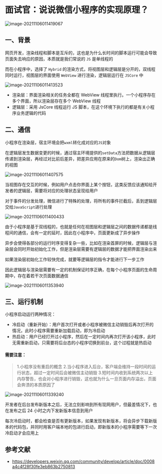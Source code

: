 # 面试官：说说微信小程序的实现原理？

![image-20211106011419067](https://cdn.jsdelivr.net/gh/IceRain-mvc/cdn/img/image-20211106011419067.png)

## 一、背景

网页开发，渲染线程和脚本是互斥的，这也是为什么长时间的脚本运行可能会导致页面失去响应的原因，本质就是我们常说的 `JS` 是单线程的

而在小程序中，选择了 `Hybrid` 的渲染方式，将视图层和逻辑层是分开的，双线程同时运行，视图层的界面使用 `WebView` 进行渲染，逻辑层运行在 `JSCore` 中

![image-20211106011413523](https://cdn.jsdelivr.net/gh/IceRain-mvc/cdn/img/image-20211106011413523.png)

- 渲染层：界面渲染相关的任务全都在 WebView 线程里执行。一个小程序存在多个界面，所以渲染层存在多个 WebView 线程
- 逻辑层：采用 JsCore 线程运行 JS 脚本，在这个环境下执行的都是有关小程序业务逻辑的代码

## 二、通信

小程序在渲染层，宿主环境会把`wxml`转化成对应的`JS`对象

在逻辑层发生数据变更的时候，通过宿主环境提供的`setData`方法把数据从逻辑层传递到渲染层，再经过对比前后差异，把差异应用在原来的`Dom`树上，渲染出正确的视图

![image-20211106011407575](https://cdn.jsdelivr.net/gh/IceRain-mvc/cdn/img/image-20211106011407575.png)

当视图存在交互的时候，例如用户点击你界面上某个按钮，这类反馈应该通知给开发者的逻辑层，需要将对应的处理状态呈现给用户

对于事件的分发处理，微信进行了特殊的处理，将所有的事件拦截后，丢到逻辑层交给`JavaScript`进行处理

![image-20211106011400433](https://cdn.jsdelivr.net/gh/IceRain-mvc/cdn/img/image-20211106011400433.png)

由于小程序是基于双线程的，也就是任何在视图层和逻辑层之间的数据传递都是线程间的通信，会有一定的延时，因此在小程序中，页面更新成了异步操作

异步会使得各部分的运行时序变得复杂一些，比如在渲染首屏的时候，逻辑层与渲染层会同时开始初始化工作，但是渲染层需要有逻辑层的数据才能把界面渲染出来

如果渲染层初始化工作较快完成，就要等逻辑层的指令才能进行下一步工作

因此逻辑层与渲染层需要有一定的机制保证时序正确，在每个小程序页面的生命周期中，存在着若干次页面数据通信

![image-20211106011353940](https://cdn.jsdelivr.net/gh/IceRain-mvc/cdn/img/image-20211106011353940.png)

## 三、运行机制

小程序启动运行两种情况：

- 冷启动（重新开始）：用户首次打开或者小程序被微信主动销毁后再次打开的情况，此时小程序需要重新加载启动，即为冷启动
- 热启动：用户已经打开过小程序，然后在一定时间内再次打开该小程序，此时无需重新启动，只需要将后台态的小程序切换到前台，这个过程就是热启动

#### 需要注意：

> 1.小程序没有重启的概念
> 2.当小程序进入后台，客户端会维持一段时间的运行状态，超过一定时间后会被微信主动销毁
> 3.短时间内收到系统两次以上内存警告，也会对小程序进行销毁，这也就为什么一旦页面内存溢出，页面会奔溃的本质原因了

![image-20211106011339240](https://cdn.jsdelivr.net/gh/IceRain-mvc/cdn/img/image-20211106011339240.png)

开发者在后台发布新版本之后，无法立刻影响到所有现网用户，但最差情况下，也在发布之后 24 小时之内下发新版本信息到用户

每次冷启动时，都会检查是否有更新版本，如果发现有新版本，将会异步下载新版本的代码包，并同时用客户端本地的包进行启动，即新版本的小程序需要等下一次冷启动才会应用上

## 参考文献

- https://developers.weixin.qq.com/community/develop/article/doc/0008a4c4f28f30fe3eb863b2750813